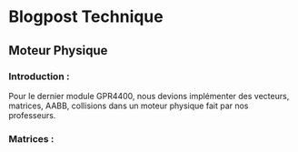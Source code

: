 # Blogpost Technique
## Moteur Physique

### Introduction :

Pour le dernier module GPR4400, nous devions implémenter des vecteurs, matrices, AABB, collisions dans un moteur physique fait par nos professeurs.

### Matrices :



